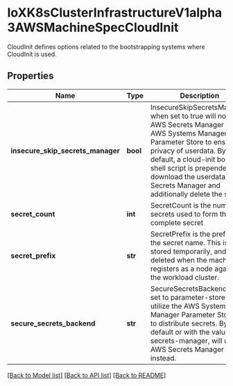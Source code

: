 # IoXK8sClusterInfrastructureV1alpha3AWSMachineSpecCloudInit

CloudInit defines options related to the bootstrapping systems where CloudInit is used.
## Properties
Name | Type | Description | Notes
------------ | ------------- | ------------- | -------------
**insecure_skip_secrets_manager** | **bool** | InsecureSkipSecretsManager, when set to true will not use AWS Secrets Manager or AWS Systems Manager Parameter Store to ensure privacy of userdata. By default, a cloud-init boothook shell script is prepended to download the userdata from Secrets Manager and additionally delete the secret. | [optional] 
**secret_count** | **int** | SecretCount is the number of secrets used to form the complete secret | [optional] 
**secret_prefix** | **str** | SecretPrefix is the prefix for the secret name. This is stored temporarily, and deleted when the machine registers as a node against the workload cluster. | [optional] 
**secure_secrets_backend** | **str** | SecureSecretsBackend, when set to parameter-store will utilize the AWS Systems Manager Parameter Storage to distribute secrets. By default or with the value of secrets-manager, will use AWS Secrets Manager instead. | [optional] 

[[Back to Model list]](../README.md#documentation-for-models) [[Back to API list]](../README.md#documentation-for-api-endpoints) [[Back to README]](../README.md)


